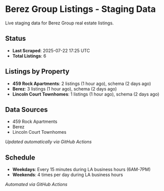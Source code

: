 # Berez Group Listings - Staging Data

Live staging data for Berez Group real estate listings.

## Status

- **Last Scraped**: 2025-07-22 17:25 UTC
- **Total Listings**: 6

## Listings by Property

- **459 Rock Apartments**: 2 listings (1 hour ago), schema (2 days ago)
- **Berez**: 3 listings (1 hour ago), schema (2 days ago)
- **Lincoln Court Townhomes**: 1 listings (1 hour ago), schema (2 days ago)

## Data Sources

- 459 Rock Apartments
- Berez
- Lincoln Court Townhomes

*Updated automatically via GitHub Actions*

## Schedule

- **Weekdays**: Every 15 minutes during LA business hours (6AM-7PM)
- **Weekends**: 4 times per day during LA business hours

*Automated via GitHub Actions*
